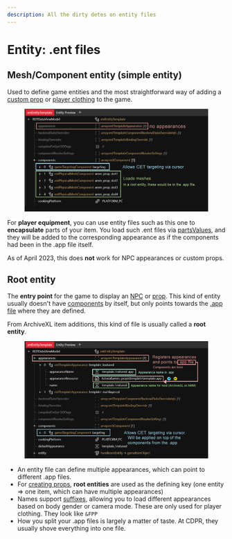 ```yaml
---
description: All the dirty detes on entity files
---
```


# Entity: .ent files

## Mesh/Component entity (simple entity)

Used to define game entities and the most straightforward way of adding a [custom prop](../../../modding-guides/everything-else/custom-props.md) or [player clothing](../../../modding-guides/items-equipment/adding-new-items/) to the game.

<figure><img src="../../../.gitbook/assets/mesh_entity.png" alt=""><figcaption></figcaption></figure>

For **player equipment**, you can use entity files such as this one to **encapsulate** parts of your item. You load such .ent files via [partsValues](../../../modding-guides/items-equipment/adding-new-items/#mesh\_entity.ent), and they will be added to the corresponding appearance as if the components had been in the .app file itself.

As of April 2023, this does **not** work for NPC appearances or custom props.

## Root entity

The **entry point** for the game to display an [NPC](../../../modding-guides/npcs/appearances-change-the-looks.md#the-.ent-file) or [prop](../../../modding-guides/everything-else/custom-props.md). This kind of entity usually doesn't have [components](../components/) by itself, but only points towards the [.app file](./#.app-appearance-definition) where they are defined.&#x20;

From ArchiveXL item additions, this kind of file is usually called a **root entity**.

<figure><img src="../../../.gitbook/assets/root_entity.png" alt=""><figcaption></figcaption></figure>

* An entity file can define multiple appearances, which can point to different .app files.&#x20;
* For [creating props](../../../modding-guides/everything-else/custom-props.md), **root entities** are used as the defining key (one entity => one item, which can have multiple appearances)
* Names support [suffixes](../../../modding-guides/items-equipment/adding-new-items/#suffixes-and-whether-you-need-them), allowing you to load different appearances based on body gender or camera mode. These are only used for player clothing. They look like `&FPP`
* How you split your .app files is largely a matter of taste. At CDPR, they usually shove everything into one file.
